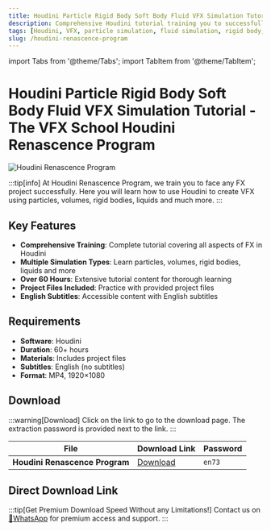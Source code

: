 ```yaml
---
title: Houdini Particle Rigid Body Soft Body Fluid VFX Simulation Tutorial - The VFX School Houdini Renascence Program
description: Comprehensive Houdini tutorial training you to successfully tackle any FX project. Learn to create VFX using particles, volumes, rigid bodies, liquids and more.
tags: [Houdini, VFX, particle simulation, fluid simulation, rigid body, soft body, visual effects, 3D animation, Houdini tutorial]
slug: /houdini-renascence-program
---
```

import Tabs from '@theme/Tabs';
import TabItem from '@theme/TabItem';

<!--Last updated: Sep 16 2025-->

# Houdini Particle Rigid Body Soft Body Fluid VFX Simulation Tutorial - The VFX School Houdini Renascence Program

![Houdini Renascence Program](https://www.gfxcamp.com/wp-content/uploads/2025/09/The-VFX-School-Houdini-Renascence-Program.jpg)

:::tip[info]
At Houdini Renascence Program, we train you to face any FX project successfully. Here you will learn how to use Houdini to create VFX using particles, volumes, rigid bodies, liquids and much more.
:::

## Key Features

- **Comprehensive Training**: Complete tutorial covering all aspects of FX in Houdini
- **Multiple Simulation Types**: Learn particles, volumes, rigid bodies, liquids and more
- **Over 60 Hours**: Extensive tutorial content for thorough learning
- **Project Files Included**: Practice with provided project files
- **English Subtitles**: Accessible content with English subtitles

## Requirements

- **Software**: Houdini
- **Duration**: 60+ hours
- **Materials**: Includes project files
- **Subtitles**: English (no subtitles)
- **Format**: MP4, 1920×1080

## Download

:::warning[Download]
Click on the link to go to the download page. The extraction password is provided next to the link.
:::

| File | Download Link | Password |
| ---- | ------------- | -------- |
| **Houdini Renascence Program** | [Download](https://pan.baidu.com/s/1xbNC-IepwOWVAtGUOPcBiQ?pwd=en73) | `en73` |

## Direct Download Link
:::tip[Get Premium Download Speed Without any Limitations!]
Contact us on [💬WhatsApp](https://wa.me/+8613237610083) for premium  access and support.
:::